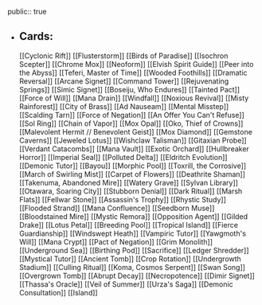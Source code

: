 public:: true
- ## Cards:
	[[Cyclonic Rift]]
	[[Flusterstorm]]
	[[Birds of Paradise]]
	[[Isochron Scepter]]
	[[Chrome Mox]]
	[[Neoform]]
	[[Elvish Spirit Guide]]
	[[Peer into the Abyss]]
	[[Teferi, Master of Time]]
	[[Wooded Foothills]]
	[[Dramatic Reversal]]
	[[Arcane Signet]]
	[[Command Tower]]
	[[Rejuvenating Springs]]
	[[Simic Signet]]
	[[Boseiju, Who Endures]]
	[[Tainted Pact]]
	[[Force of Will]]
	[[Mana Drain]]
	[[Windfall]]
	[[Noxious Revival]]
	[[Misty Rainforest]]
	[[City of Brass]]
	[[Ad Nauseam]]
	[[Mental Misstep]]
	[[Scalding Tarn]]
	[[Force of Negation]]
	[[An Offer You Can't Refuse]]
	[[Sol Ring]]
	[[Chain of Vapor]]
	[[Mox Opal]]
	[[Oko, Thief of Crowns]]
	[[Malevolent Hermit // Benevolent Geist]]
	[[Mox Diamond]]
	[[Gemstone Caverns]]
	[[Jeweled Lotus]]
	[[Wishclaw Talisman]]
	[[Gitaxian Probe]]
	[[Verdant Catacombs]]
	[[Mana Vault]]
	[[Exotic Orchard]]
	[[Hullbreaker Horror]]
	[[Imperial Seal]]
	[[Polluted Delta]]
	[[Eldritch Evolution]]
	[[Demonic Tutor]]
	[[Bayou]]
	[[Morphic Pool]]
	[[Toxrill, the Corrosive]]
	[[March of Swirling Mist]]
	[[Carpet of Flowers]]
	[[Deathrite Shaman]]
	[[Takenuma, Abandoned Mire]]
	[[Watery Grave]]
	[[Sylvan Library]]
	[[Otawara, Soaring City]]
	[[Stubborn Denial]]
	[[Dark Ritual]]
	[[Marsh Flats]]
	[[Fellwar Stone]]
	[[Assassin's Trophy]]
	[[Rhystic Study]]
	[[Flooded Strand]]
	[[Mana Confluence]]
	[[Seedborn Muse]]
	[[Bloodstained Mire]]
	[[Mystic Remora]]
	[[Opposition Agent]]
	[[Gilded Drake]]
	[[Lotus Petal]]
	[[Breeding Pool]]
	[[Tropical Island]]
	[[Fierce Guardianship]]
	[[Windswept Heath]]
	[[Vampiric Tutor]]
	[[Yawgmoth's Will]]
	[[Mana Crypt]]
	[[Pact of Negation]]
	[[Grim Monolith]]
	[[Underground Sea]]
	[[Birthing Pod]]
	[[Sacrifice]]
	[[Ledger Shredder]]
	[[Mystical Tutor]]
	[[Ancient Tomb]]
	[[Crop Rotation]]
	[[Undergrowth Stadium]]
	[[Culling Ritual]]
	[[Koma, Cosmos Serpent]]
	[[Swan Song]]
	[[Overgrown Tomb]]
	[[Abrupt Decay]]
	[[Necropotence]]
	[[Dimir Signet]]
	[[Thassa's Oracle]]
	[[Veil of Summer]]
	[[Urza's Saga]]
	[[Demonic Consultation]]
	[[Island]]
